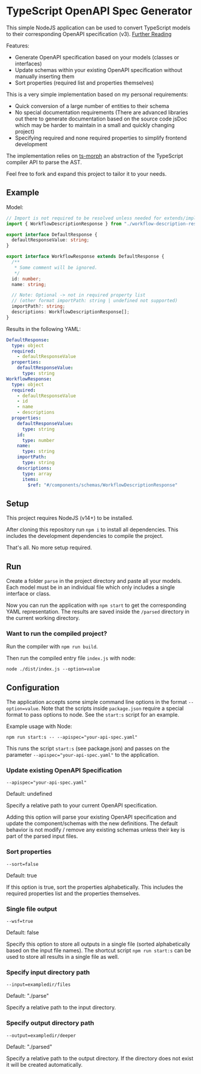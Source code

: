 # TypeScript OpenAPI Spec Generator

This simple NodeJS application can be used to convert TypeScript models to their corresponding OpenAPI specification (v3). [Further Reading](https://swagger.io/docs/specification/about/)

Features:

- Generate OpenAPI specification based on your models (classes or interfaces)
- Update schemas within your existing OpenAPI specification without manually inserting them
- Sort properties (required list and properties themselves)

This is a very simple implementation based on my personal requirements:

- Quick conversion of a large number of entities to their schema
- No special documentation requirements (There are advanced libraries out there to generate documentation based on the source code jsDoc which may be harder to maintain in a small and quickly changing project)
- Specifying required and none required properties to simplify frontend development

The implementation relies on [ts-morph](https://github.com/dsherret/ts-morph) an abstraction of the TypeScript compiler API to parse the AST.

Feel free to fork and expand this project to tailor it to your needs.

## Example

Model:

```typescript
// Import is not required to be resolved unless needed for extends/implements
import { WorkflowDescriptionResponse } from "./workflow-description-response";

export interface DefaultResponse {
  defaultResponseValue: string;
}

export interface WorkflowResponse extends DefaultResponse {
  /**
   * Some comment will be ignored.
   */
  id: number;
  name: string;

  // Note: Optional -> not in required property list
  // (other format importPath: string | undefined not supported)
  importPath?: string;
  descriptions: WorkflowDescriptionResponse[];
}
```

Results in the following YAML:

```yaml
DefaultResponse:
  type: object
  required:
    - defaultResponseValue
  properties:
    defaultResponseValue:
      type: string
WorkflowResponse:
  type: object
  required:
    - defaultResponseValue
    - id
    - name
    - descriptions
  properties:
    defaultResponseValue:
      type: string
    id:
      type: number
    name:
      type: string
    importPath:
      type: string
    descriptions:
      type: array
      items:
        $ref: "#/components/schemas/WorkflowDescriptionResponse"
```

## Setup

This project requires NodeJS (v14+) to be installed.

After cloning this repository run `npm i` to install all dependencies.
This includes the development dependencies to compile the project.

That's all. No more setup required.

## Run

Create a folder `parse` in the project directory and paste all your models.
Each model must be in an individual file which only includes a single interface or class.

Now you can run the application with `npm start` to get the corresponding YAML representation.
The results are saved inside the `/parsed` directory in the current working directory.

### Want to run the compiled project?

Run the compiler with `npm run build`.

Then run the compiled entry file `index.js` with node:

```
node ./dist/index.js --option=value
```

## Configuration

The application accepts some simple command line options in the format `--option=value`.
Note that the scripts inside `package.json` require a special format to pass options to node.
See the `start:s` script for an example.

Example usage with Node:

```
npm run start:s -- --apispec="your-api-spec.yaml"
```

This runs the script `start:s` (see package.json) and passes on the parameter `--apispec="your-api-spec.yaml"`
to the application.

### Update existing OpenAPI Specification

```
--apispec="your-api-spec.yaml"
```

Default: undefined

Specify a relative path to your current OpenAPI specification.

Adding this option will parse your existing OpenAPI specification and update the component/schemas with the new definitions. The default behavior is not modify / remove any existing schemas unless their key is part of the parsed input files.

### Sort properties

```
--sort=false
```

Default: true

If this option is true, sort the properties alphabetically.
This includes the required properties list and the properties themselves.

### Single file output

```
--wsf=true
```

Default: false

Specify this option to store all outputs in a single file (sorted alphabetically based on the input file names).
The shortcut script `npm run start:s` can be used to store all results in a single file as well.

### Specify input directory path

```
--input=exampledir/files
```

Default: "./parse"

Specify a relative path to the input directory.

### Specify output directory path

```
--output=exampledir/deeper
```

Default: "./parsed"

Specify a relative path to the output directory.
If the directory does not exist it will be created automatically.

